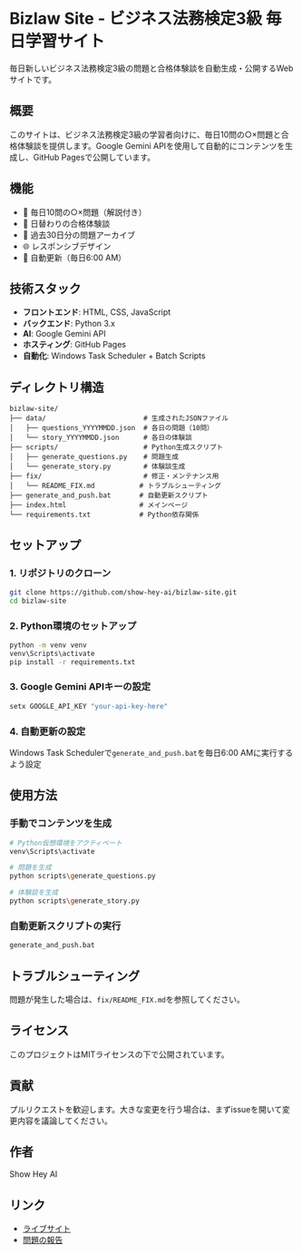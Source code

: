 # Bizlaw Site - ビジネス法務検定3級 毎日学習サイト

毎日新しいビジネス法務検定3級の問題と合格体験談を自動生成・公開するWebサイトです。

## 概要

このサイトは、ビジネス法務検定3級の学習者向けに、毎日10問の○×問題と合格体験談を提供します。Google Gemini APIを使用して自動的にコンテンツを生成し、GitHub Pagesで公開しています。

## 機能

- 📝 毎日10問の○×問題（解説付き）
- 💪 日替わりの合格体験談
- 📂 過去30日分の問題アーカイブ
- 🌐 レスポンシブデザイン
- 🤖 自動更新（毎日6:00 AM）

## 技術スタック

- **フロントエンド**: HTML, CSS, JavaScript
- **バックエンド**: Python 3.x
- **AI**: Google Gemini API
- **ホスティング**: GitHub Pages
- **自動化**: Windows Task Scheduler + Batch Scripts

## ディレクトリ構造

```
bizlaw-site/
├── data/                        # 生成されたJSONファイル
│   ├── questions_YYYYMMDD.json  # 各日の問題（10問）
│   └── story_YYYYMMDD.json      # 各日の体験談
├── scripts/                     # Python生成スクリプト
│   ├── generate_questions.py    # 問題生成
│   └── generate_story.py        # 体験談生成
├── fix/                         # 修正・メンテナンス用
│   └── README_FIX.md           # トラブルシューティング
├── generate_and_push.bat       # 自動更新スクリプト
├── index.html                  # メインページ
└── requirements.txt            # Python依存関係
```

## セットアップ

### 1. リポジトリのクローン

```bash
git clone https://github.com/show-hey-ai/bizlaw-site.git
cd bizlaw-site
```

### 2. Python環境のセットアップ

```bash
python -m venv venv
venv\Scripts\activate
pip install -r requirements.txt
```

### 3. Google Gemini APIキーの設定

```bash
setx GOOGLE_API_KEY "your-api-key-here"
```

### 4. 自動更新の設定

Windows Task Schedulerで`generate_and_push.bat`を毎日6:00 AMに実行するよう設定

## 使用方法

### 手動でコンテンツを生成

```bash
# Python仮想環境をアクティベート
venv\Scripts\activate

# 問題を生成
python scripts\generate_questions.py

# 体験談を生成
python scripts\generate_story.py
```

### 自動更新スクリプトの実行

```bash
generate_and_push.bat
```

## トラブルシューティング

問題が発生した場合は、`fix/README_FIX.md`を参照してください。

## ライセンス

このプロジェクトはMITライセンスの下で公開されています。

## 貢献

プルリクエストを歓迎します。大きな変更を行う場合は、まずissueを開いて変更内容を議論してください。

## 作者

Show Hey AI

## リンク

- [ライブサイト](https://show-hey-ai.github.io/bizlaw-site/)
- [問題の報告](https://github.com/show-hey-ai/bizlaw-site/issues)

